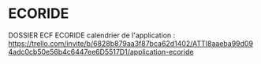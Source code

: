 # ECORIDE
DOSSIER ECF ECORIDE 
calendrier de l'application : https://trello.com/invite/b/6828b879aa3f87bca62d1402/ATTI8aaeba99d094adc0cb50e56b4c6447ee6D5517D1/application-ecoride
